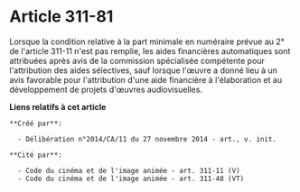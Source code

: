 # Article 311-81

Lorsque la condition relative à la part minimale en numéraire prévue au 2° de l'article 311-11 n'est pas remplie, les aides
financières automatiques sont attribuées après avis de la commission spécialisée compétente pour l'attribution des aides
sélectives, sauf lorsque l'œuvre a donné lieu à un avis favorable pour l'attribution d'une aide financière à l'élaboration et
au développement de projets d'œuvres audiovisuelles.

**Liens relatifs à cet article**

	**Créé par**:

	  - Délibération n°2014/CA/11 du 27 novembre 2014 - art., v. init.

	**Cité par**:

	  - Code du cinéma et de l'image animée - art. 311-11 (V)
	  - Code du cinéma et de l'image animée - art. 311-48 (VT)
